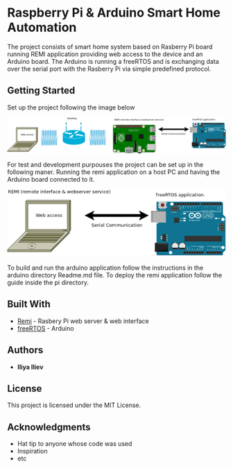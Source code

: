 # Raspberry Pi & Arduino Smart Home Automation

The project consists of smart home system based on Rasberry Pi board running
REMI application providing web access to the device and an Arduino board.
The Arduino is running a freeRTOS and is exchanging data over the serial port with the
Rasberry Pi via simple predefined protocol.

## Getting Started

Set up the project following the image below

![Boards Setup](https://github.com/IlievIliya92/rpi_arduino/blob/master/media/smartHome.png)

For test and development purpouses the project can be set up in the following maner. Running the
remi application on a host PC and having the Arduino board connected to it.

![Boards Setup Dbg](https://github.com/IlievIliya92/rpi_arduino/blob/master/media/smartHomeDbg.png)

To build and run the arduino application follow the instructions in the arduino directory Readme.md file.
To deploy the remi application follow the guide inside the pi directory.

## Built With

* [Remi](https://github.com/dddomodossola/remi) - Rasbery Pi web server & web interface
* [freeRTOS](https://www.freertos.org/) - Arduino

## Authors

* **Iliya Iliev**

## License

This project is licensed under the MIT License.

## Acknowledgments

* Hat tip to anyone whose code was used
* Inspiration
* etc

